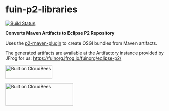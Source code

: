 fuin-p2-libraries
=================

[![Build Status](https://fuin-org.ci.cloudbees.com/job/utils4j/badge/icon)](https://fuin-org.ci.cloudbees.com/job/utils4j/)

**Converts Maven Artifacts to Eclipse P2 Repository**

Uses the [p2-maven-plugin](https://github.com/reficio/p2-maven-plugin "P2 Maven Plugin") to create OSGI bundles from Maven artifacts.
 
The generated artifacts are available at the Artifactory instance provided by JFrog for us: https://fuinorg.jfrog.io/fuinorg/eclipse-p2/

<a href="https://www.jfrog.com/blog/jfrog-artifactory-saas-google-cloud-platform-gcp/"><img src="https://raw.github.com/fuinorg/fuin-p2-libraries/master/powered-by-artifactory.png" width="148" height="42" border="0" alt="Built on CloudBees"/></a>

<a href="https://fuin-org.ci.cloudbees.com/job/utils4j"><img src="http://www.fuin.org/images/Button-Built-on-CB-1.png" width="213" height="72" border="0" alt="Built on CloudBees"/></a>
